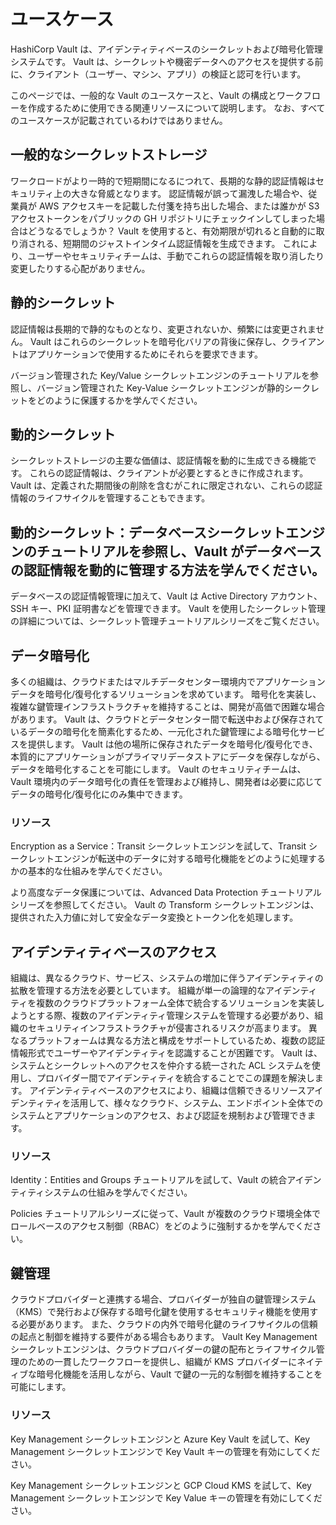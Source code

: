 # ユースケース
HashiCorp Vault は、アイデンティティベースのシークレットおよび暗号化管理システムです。
Vault は、シークレットや機密データへのアクセスを提供する前に、クライアント（ユーザー、マシン、アプリ）の検証と認可を行います。

このページでは、一般的な Vault のユースケースと、Vault の構成とワークフローを作成するために使用できる関連リソースについて説明します。
なお、すべてのユースケースが記載されているわけではありません。

## 一般的なシークレットストレージ
ワークロードがより一時的で短期間になるにつれて、長期的な静的認証情報はセキュリティ上の大きな脅威となります。
認証情報が誤って漏洩した場合や、従業員が AWS アクセスキーを記載した付箋を持ち出した場合、または誰かが S3 アクセストークンをパブリックの GH リポジトリにチェックインしてしまった場合はどうなるでしょうか？
Vault を使用すると、有効期限が切れると自動的に取り消される、短期間のジャストインタイム認証情報を生成できます。
これにより、ユーザーやセキュリティチームは、手動でこれらの認証情報を取り消したり変更したりする心配がありません。

## 静的シークレット
認証情報は長期的で静的なものとなり、変更されないか、頻繁には変更されません。
Vault はこれらのシークレットを暗号化バリアの背後に保存し、クライアントはアプリケーションで使用するためにそれらを要求できます。

バージョン管理された Key/Value シークレットエンジンのチュートリアルを参照し、バージョン管理された Key-Value シークレットエンジンが静的シークレットをどのように保護するかを学んでください。

## 動的シークレット
シークレットストレージの主要な価値は、認証情報を動的に生成できる機能です。
これらの認証情報は、クライアントが必要とするときに作成されます。
Vault は、定義された期間後の削除を含むがこれに限定されない、これらの認証情報のライフサイクルを管理することもできます。

## 動的シークレット：データベースシークレットエンジンのチュートリアルを参照し、Vault がデータベースの認証情報を動的に管理する方法を学んでください。
データベースの認証情報管理に加えて、Vault は Active Directory アカウント、SSH キー、PKI 証明書などを管理できます。
Vault を使用したシークレット管理の詳細については、シークレット管理チュートリアルシリーズをご覧ください。

## データ暗号化
多くの組織は、クラウドまたはマルチデータセンター環境内でアプリケーションデータを暗号化/復号化するソリューションを求めています。
暗号化を実装し、複雑な鍵管理インフラストラクチャを維持することは、開発が高価で困難な場合があります。
Vault は、クラウドとデータセンター間で転送中および保存されているデータの暗号化を簡素化するため、一元化された鍵管理による暗号化サービスを提供します。
Vault は他の場所に保存されたデータを暗号化/復号化でき、本質的にアプリケーションがプライマリデータストアにデータを保存しながら、データを暗号化することを可能にします。
Vault のセキュリティチームは、Vault 環境内のデータ暗号化の責任を管理および維持し、開発者は必要に応じてデータの暗号化/復号化にのみ集中できます。

### リソース
Encryption as a Service：Transit シークレットエンジンを試して、Transit シークレットエンジンが転送中のデータに対する暗号化機能をどのように処理するかの基本的な仕組みを学んでください。

より高度なデータ保護については、Advanced Data Protection チュートリアルシリーズを参照してください。
Vault の Transform シークレットエンジンは、提供された入力値に対して安全なデータ変換とトークン化を処理します。

## アイデンティティベースのアクセス
組織は、異なるクラウド、サービス、システムの増加に伴うアイデンティティの拡散を管理する方法を必要としています。
組織が単一の論理的なアイデンティティを複数のクラウドプラットフォーム全体で統合するソリューションを実装しようとする際、複数のアイデンティティ管理システムを管理する必要があり、組織のセキュリティインフラストラクチャが侵害されるリスクが高まります。
異なるプラットフォームは異なる方法と構成をサポートしているため、複数の認証情報形式でユーザーやアイデンティティを認識することが困難です。
Vault は、システムとシークレットへのアクセスを仲介する統一された ACL システムを使用し、プロバイダー間でアイデンティティを統合することでこの課題を解決します。
アイデンティティベースのアクセスにより、組織は信頼できるリソースアイデンティティを活用して、様々なクラウド、システム、エンドポイント全体でのシステムとアプリケーションのアクセス、および認証を規制および管理できます。

### リソース
Identity：Entities and Groups チュートリアルを試して、Vault の統合アイデンティティシステムの仕組みを学んでください。

Policies チュートリアルシリーズに従って、Vault が複数のクラウド環境全体でロールベースのアクセス制御（RBAC）をどのように強制するかを学んでください。

## 鍵管理
クラウドプロバイダーと連携する場合、プロバイダーが独自の鍵管理システム（KMS）で発行および保存する暗号化鍵を使用するセキュリティ機能を使用する必要があります。
また、クラウドの内外で暗号化鍵のライフサイクルの信頼の起点と制御を維持する要件がある場合もあります。
Vault Key Management シークレットエンジンは、クラウドプロバイダーの鍵の配布とライフサイクル管理のための一貫したワークフローを提供し、組織が KMS プロバイダーにネイティブな暗号化機能を活用しながら、Vault で鍵の一元的な制御を維持することを可能にします。

### リソース
Key Management シークレットエンジンと Azure Key Vault を試して、Key Management シークレットエンジンで Key Vault キーの管理を有効にしてください。

Key Management シークレットエンジンと GCP Cloud KMS を試して、Key Management シークレットエンジンで Key Value キーの管理を有効にしてください。
